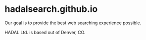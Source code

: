 # hadalsearch.github.io

Our goal is to provide the best web searching experience possible. 

HADAL Ltd. is based out of Denver, CO.
